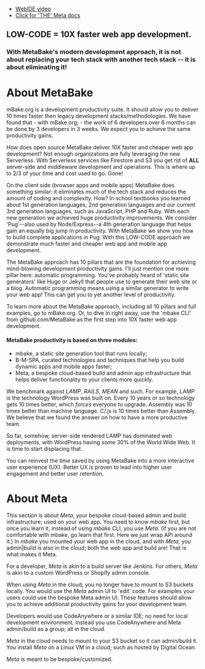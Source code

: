 

- <a href='https://youtu.be/CMUiPC0YtYA' target='_blank'>WebIDE video</a>
- <a href='http://doc.mBake.org/meta/' target='_blank'>Click for 'THE' Meta docs</a>

## LOW-CODE = 10X faster web app development.
### With MetaBake's modern development approach, it is not about replacing your tech stack with another tech stack -- it is about eliminating it!


# About MetaBake

mBake.org is a development productivity suite. It should allow you to deliver 10 times faster then legacy development stacks/methodologies. We have found that - with mBake.org; - the work of 6 developers over 6 months can be done by 3 developers in 3 weeks. We expect you to achieve the same productivity gains.

How does open source MetaBake deliver 10X faster and cheaper web app development? Not enough organizations are fully leveraging the new Serverless. With Serverless services like Firestore and S3 you get rid of **ALL** server-side and middleware development and operations. This is where up to 2/3 of your time and cost used to go. Gone!

On the client side (browser apps and mobile apps) MetaBake does something similar: it eliminates much of the tech stack and reduces the amount of coding and complexity. How? In school textbooks you learned about 1st generation languages, 2nd generation languages and our current 3rd generation languages, such as JavaScript, PHP and Ruby. With each new generation we achieved huge productivity improvements. We consider 'Pug'--also used by Node/Express--a 4th generation language that helps gain an equally big jump in productivity. With MetaBake we show you how to build complete applications in Pug. With this LOW-CODE approach we demonstrate much faster and cheaper web app and mobile app development.

The MetaBake approach has 10 pillars that are the foundation for achieving mind-blowing development productivity gains. I'll just mention one more pillar here: automatic programming. You've probably heard of 'static site generators' like Hugo or Jekyll that people use to generate their web site or a blog. Automatic programming means using a similar generator to write your web app! This can get you to yet another level of productivity.

To learn more about the MetaBake approach, including all 10 pillars and full examples, go to mBake.org. Or, to dive in right away, use the 'mbake CLI' from github.com/MetaBake as the first step into 10X faster web app development.

#### MetaBake productivity is based on three modules:

- mbake, a static site generation tool that runs locally;
- B-M-SPA, curated technologies and techniques that help you build dynamic apps and mobile apps faster;
- Meta, a bespoke cloud-based build and admin app infrastructure that helps deliver functionality to your clients more quickly.

We benchmark against _LAMP_, _RAILS_, _MEAN_ and such. For example, LAMP is the technology WordPress was built on. Every 10 years or so technology gets 10 times better, which *forces* everyone to upgrade. Assembly was 10 times better than machine language. C/.js is 10 times better than Assembly. We believe that we found the answer on how to have a more productive team.

So far, somehow, server-side rendered LAMP has dominated web deployments, with WordPress having some 30% of the World Wide Web. It is time to start displacing that.

You can reinvest the time saved by using MetaBake into a more interactive user experience (UX). Better UX is proven to lead into higher user engagement and better user retention.

# About Meta

This section is about _Meta_, your bespoke cloud-based admin and build infrastructure; used on your web app. You need to know _mbake_ first, but once you learn it, instead of using _mbake_ CLI, you use _Meta_. (if you are not comfortable with mbake, go learn that first. Here we just wrap API around it.) In _mbake_ you mounted your web app in the cloud, and with _Meta_, you admin|build is also in the cloud; both the web app and build are! That is what makes it Meta.

For a developer, _Meta_ is akin to a build server like Jenkins. For others, _Meta_ is akin to a custom WordPress or Shopify admin console.

When using _Meta_ in the cloud, you no longer have to mount to S3 buckets locally. You would use the _Meta_ admin UI to 'edit' code. For examples your users could use the bespoke Meta admin UI. These features should allow you to achieve additional productivity gains for your development team.

Developers would use CodeAnywhere or a similar IDE; no need for local development environment. Instead you use CodeAnywhere and Meta admin/build as a group; all in the cloud.

_Meta_ in the cloud needs to mount to your S3 bucket so it can admin/build it. You install _Meta_ on a Linux VM in a cloud; such as hosted by Digital Ocean.

 _Meta_ is meant to be bespoke/customized.
